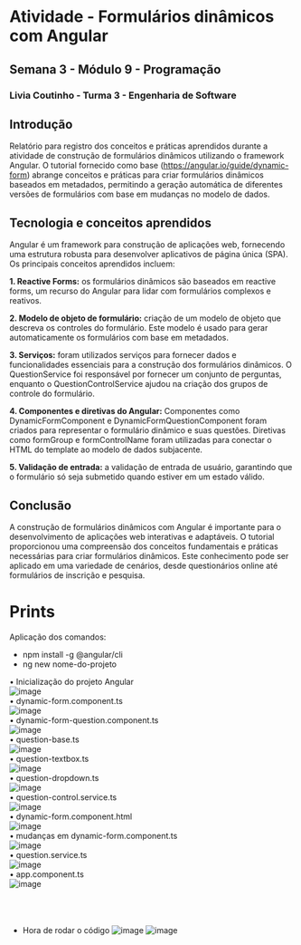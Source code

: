 # Atividade - Formulários dinâmicos com Angular
## Semana 3 - Módulo 9 - Programação
### Livia Coutinho - Turma 3 - Engenharia de Software

## Introdução
Relatório para registro dos conceitos e práticas aprendidos durante a atividade de construção de formulários dinâmicos utilizando o framework Angular. O tutorial fornecido como base (https://angular.io/guide/dynamic-form) abrange conceitos e práticas para criar formulários dinâmicos baseados em metadados, permitindo a geração automática de diferentes versões de formulários com base em mudanças no modelo de dados.

## Tecnologia e conceitos aprendidos
Angular é um framework para construção de aplicações web, fornecendo uma estrutura robusta para desenvolver aplicativos de página única (SPA). Os principais conceitos aprendidos incluem:

**1. Reactive Forms:** os formulários dinâmicos são baseados em reactive forms, um recurso do Angular para lidar com formulários complexos e reativos.

**2. Modelo de objeto de formulário:** criação de um modelo de objeto que descreva os controles do formulário. Este modelo é usado para gerar automaticamente os formulários com base em metadados.

**3. Serviços:** foram utilizados serviços para fornecer dados e funcionalidades essenciais para a construção dos formulários dinâmicos. O QuestionService foi responsável por fornecer um conjunto de perguntas, enquanto o QuestionControlService ajudou na criação dos grupos de controle do formulário.

**4. Componentes e diretivas do Angular:** Componentes como DynamicFormComponent e DynamicFormQuestionComponent foram criados para representar o formulário dinâmico e suas questões. Diretivas como formGroup e formControlName foram utilizadas para conectar o HTML do template ao modelo de dados subjacente.

**5. Validação de entrada:** a validação de entrada de usuário, garantindo que o formulário só seja submetido quando estiver em um estado válido.

## Conclusão

A construção de formulários dinâmicos com Angular é importante para o desenvolvimento de aplicações web interativas e adaptáveis. O tutorial proporcionou uma compreensão dos conceitos fundamentais e práticas necessárias para criar formulários dinâmicos. Este conhecimento pode ser aplicado em uma variedade de cenários, desde questionários online até formulários de inscrição e pesquisa.

# Prints

Aplicação dos comandos:
- npm install -g @angular/cli
- ng new nome-do-projeto


• Inicialização do projeto Angular </br>
![image](https://github.com/Livia-Coutinho/M9S4-Ponderada-LCoutinho/assets/99189965/1eefb256-63f3-463e-8560-6916c96a58f4)
</br>
• dynamic-form.component.ts </br>
![image](https://github.com/Livia-Coutinho/M9S4-Ponderada-LCoutinho/assets/99189965/484cf8fe-3ba5-42cf-9308-cffc56d336f3)
</br>
• dynamic-form-question.component.ts </br>
![image](https://github.com/Livia-Coutinho/M9S4-Ponderada-LCoutinho/assets/99189965/8644d2ad-ad79-4859-be09-b207dac06fc5)
</br>
• question-base.ts </br>
![image](https://github.com/Livia-Coutinho/M9S4-Ponderada-LCoutinho/assets/99189965/6010b5ab-b4d1-4235-8a35-e0d872764e06)
</br>
• question-textbox.ts </br>
![image](https://github.com/Livia-Coutinho/M9S4-Ponderada-LCoutinho/assets/99189965/0b98ddff-c7c5-48b8-ade1-d477cd296822)
</br>
• question-dropdown.ts </br>
![image](https://github.com/Livia-Coutinho/M9S4-Ponderada-LCoutinho/assets/99189965/5b8c429e-ace8-4a56-bb63-84a25793243b)
</br>
• question-control.service.ts </br>
![image](https://github.com/Livia-Coutinho/M9S4-Ponderada-LCoutinho/assets/99189965/c30b6d51-e8c2-4d52-9a34-561adf9591ce)
</br>
• dynamic-form.component.html </br>
![image](https://github.com/Livia-Coutinho/M9S4-Ponderada-LCoutinho/assets/99189965/b7a00f98-68cb-4f3b-8c54-0531695cdae6)
</br>
• mudanças em dynamic-form.component.ts </br>
![image](https://github.com/Livia-Coutinho/M9S4-Ponderada-LCoutinho/assets/99189965/7da3715f-582b-4265-ab59-cfa062b9fc00)
</br>
• question.service.ts </br>
![image](https://github.com/Livia-Coutinho/M9S4-Ponderada-LCoutinho/assets/99189965/aef92d76-aecf-405f-acbf-0600bac80e27)
</br>
• app.component.ts </br>
![image](https://github.com/Livia-Coutinho/M9S4-Ponderada-LCoutinho/assets/99189965/69a29e6c-beb9-4307-8351-e09cdc50a9fb)
</br>
</br>
</br>
</br>
- Hora de rodar o código
![image](https://github.com/Livia-Coutinho/M9S4-Ponderada-LCoutinho/assets/99189965/01d1271b-cd99-4f17-83b1-a5e056ec676e)
![image](https://github.com/Livia-Coutinho/M9S4-Ponderada-LCoutinho/assets/99189965/c9381e16-567a-4853-8f6d-df0f4994b764)


